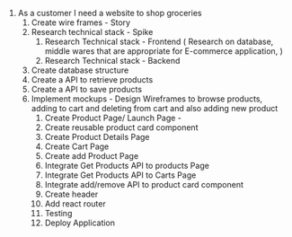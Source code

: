 1. As a customer I need a website to shop groceries
   1. Create wire frames - Story
   2. Research technical stack - Spike
      1. Research Technical stack - Frontend ( Research on database, middle wares that are appropriate for E-commerce application, )
      2. Research Technical stack - Backend
   3. Create database structure
   4. Create a API to retrieve products
   5. Create a API to save products
   6. Implement mockups - Design Wireframes to browse products, adding to cart and deleting from cart and also adding new product
      1. Create Product Page/ Launch Page - 
      2. Create reusable product card component
      3. Create Product Details Page
      4. Create Cart Page
      5. Create add Product Page
      6. Integrate Get Products API to products Page
      7. Integrate Get Products API to Carts Page
      8. Integrate add/remove API to product card component
      9. Create header
      10. Add react router
      11. Testing
      12. Deploy Application